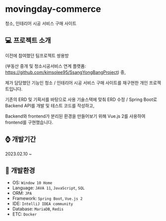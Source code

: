 # movingday-commerce

청소, 인테리어 시공 서비스 구매 사이트


:computer: 프로젝트 소개
---
이전에 참여했던 팀프로젝트 쌍용방

(부동산 중개 및 청소시공서비스 연계 플랫폼: https://github.com/kimsolee95/SsangYongBangProject) 중, 

제가 담당했던 기능인 청소 / 인테리어 시공 서비스 구매 사이트를 재구현한 개인 프로젝트입니다.

기존의 ERD 및 기획서를 바탕으로 사용 기술스택에 맞춰 ERD 수정 / Spring Boot로 Backend API를 개발 및 테스트 코드를 작성하고, 

Backend와 frontend가 분리된 환경을 만들어보기 위해 Vue.js 2를 사용하여 frontend를 구현했습니다.


:watch: 개발기간
---
2023.02.10 ~


:mag_right: 개발환경
---
- OS: `Window 10 Home`
- Language: `JAVA 11`, `JavaScript`, `SQL`
- ORM: `JPA`
- Framework: `Spring Boot`, `Vue.js 2`
- IDE: `IntelliJ IDEA community`
- Database: `MariaDB`, `Redis`
- ETC: `Docker`
